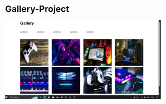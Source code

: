 # Gallery-Project

<a href="https://legendary-frangollo-e8faee.netlify.app/"><img src="output.png"></a>
